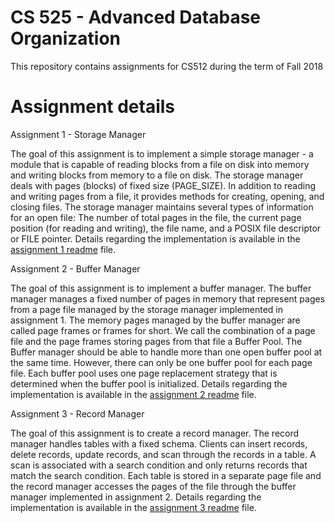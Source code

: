 # CS 525 - Advanced Database Organization

This repository contains assignments for CS512 during the term of Fall 2018

# Assignment details

Assignment 1 - Storage Manager

The goal of this assignment is to implement a simple storage manager - a module that is capable of reading blocks from a file on disk into memory and writing blocks from memory to a file on disk. The storage manager deals with pages (blocks) of fixed size (PAGE_SIZE). In addition to reading and writing pages from a file, it provides methods for creating, opening, and closing files. The storage manager maintains several types of information for an open file: The number of total pages in the file, the current page position (for reading and writing), the file name, and a POSIX file descriptor or FILE pointer.
Details regarding the implementation is available in the [assignment 1 readme]() file.

Assignment 2 - Buffer Manager

The goal of this assignment is to implement a buffer manager. The buffer manager manages a fixed number of pages in memory that represent pages from a page file managed by the storage manager implemented in assignment 1. The memory pages managed by the buffer manager are called page frames or frames for short. We call the combination of a page file and the page frames storing pages from that file a Buffer Pool. The Buffer manager should be able to handle more than one open buffer pool at the same time. However, there can only be one buffer pool for each page file. Each buffer pool uses one page replacement strategy that is determined when the buffer pool is initialized.
Details regarding the implementation is available in the [assignment 2 readme]() file.

Assignment 3 - Record Manager

The goal of this assignment is to create a record manager. The record manager handles tables with a fixed schema. Clients can insert records, delete records, update records, and scan through the records in a table. A scan is associated with a search condition and only returns records that match the search condition. Each table is stored in a separate page file and the record manager accesses the pages of the file through the buffer manager implemented in assignment 2.
Details regarding the implementation is available in the [assignment 3 readme]() file.
